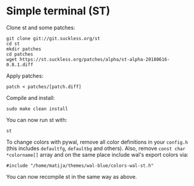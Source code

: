 # Simple terminal (ST)

Clone st and some patches:
```
git clone git://git.suckless.org/st
cd st
mkdir patches
cd patches
wget https://st.suckless.org/patches/alpha/st-alpha-20180616-0.8.1.diff
```

Apply patches:
```
patch < patches/[patch.diff]
```

Compile and install:
```
sudo make clean install
```

You can now run st with:
```
st
```

To change colors with pywal, remove all color definitions in your `config.h` (this includes `defaultfg`, `defaultbg` and others). Also, remove `const char *colorname[]` array and on the same place include wal's export colors via:
```
#include "/home/matija/themes/wal-blue/colors-wal-st.h"
```

You can now recompile st in the same way as above.
